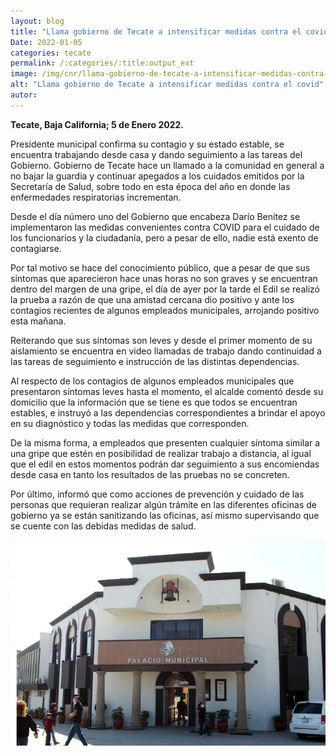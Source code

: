 ```yaml
---
layout: blog
title: "Llama gobierno de Tecate a intensificar medidas contra el covid"
Date: 2022-01-05
categories: tecate
permalink: /:categories/:title:output_ext
image: /img/cnr/llama-gobierno-de-tecate-a-intensificar-medidas-contra-covid.png
alt: "Llama gobierno de Tecate a intensificar medidas contra el covid"
autor:
---
```


**Tecate, Baja California; 5 de Enero 2022.** 

Presidente municipal confirma su contagio y su estado estable, se encuentra trabajando desde casa y dando seguimiento a las tareas del Gobierno.
Gobierno de Tecate hace un llamado a la comunidad en general a no bajar la guardia y continuar apegados a los cuidados emitidos por la Secretaría de Salud, sobre todo en esta época del año en donde las enfermedades respiratorias incrementan.

Desde el día número uno del Gobierno que encabeza Darío Benítez se implementaron las medidas convenientes contra COVID para el cuidado de los funcionarios y la ciudadanía, pero a pesar de ello, nadie está exento de contagiarse.

Por tal motivo se hace del conocimiento público, que a pesar de que sus síntomas que aparecieron hace unas horas no son graves y se encuentran dentro del margen de una gripe, el día de ayer por la tarde el Edil se realizó la prueba a razón de que una amistad cercana dio positivo y ante los contagios recientes de algunos empleados municipales, arrojando positivo esta mañana.

Reiterando que sus síntomas son leves y desde el primer momento de su aislamiento se encuentra en video llamadas de trabajo dando continuidad a las tareas de seguimiento e instrucción de las distintas dependencias.

Al respecto de los contagios de algunos empleados municipales que presentaron síntomas leves hasta el momento, el alcalde comentó desde su domicilio que la información que se tiene es que todos se encuentran estables, e instruyó a las dependencias correspondientes a brindar el apoyo en su diagnóstico y todas las medidas que corresponden.

De la misma forma, a empleados que presenten cualquier síntoma similar a una gripe que estén en posibilidad de realizar trabajo a distancia, al igual que el edil en estos momentos podrán dar seguimiento a sus encomiendas desde casa en tanto los resultados de las pruebas no se concreten.

Por último, informó que como acciones de prevención y cuidado de las personas que requieran realizar algún trámite en las diferentes oficinas de gobierno ya se están sanitizando las oficinas, así mismo supervisando que se cuente con las debidas medidas de salud. 

<div id="carouselExampleSlidesOnly" class="carousel slide" data-ride="carousel">
  <div class="carousel-inner">
    <div class="carousel-item active">
       <img class="d-block w-100" src="/img/cnr/llama-gobierno-de-tecate-a-intensificar-medidas-contra-covid.png" loading="lazy"  alt="Llama gobierno de Tecate a intensificar medidas contra el covid">
    </div>
  </div>
</div>